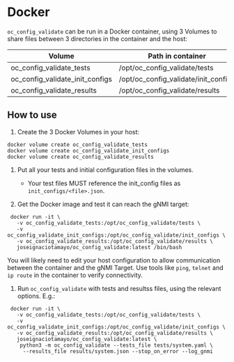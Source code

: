 # Docker

`oc_config_validate` can be run in a Docker container, using 3 Volumes to share
files between 3 directories in the container and the host:

 Volume | Path in container
 ------ | ----------------
 oc_config_validate_tests | /opt/oc_config_validate/tests
 oc_config_validate_init_configs | /opt/oc_config_validate/init_configs
 oc_config_validate_results | /opt/oc_config_validate/results


## How to use

 1. Create the 3 Docker Volumes in your host:

 ```
 docker volume create oc_config_validate_tests
 docker volume create oc_config_validate_init_configs
 docker volume create oc_config_validate_results
 ```

 1. Put all your tests and initial configuration files in the volumes.

    * Your test files MUST reference the init_config files as
     `init_configs/<file>.json`.

 1. Get the Docker image and test it can reach the gNMI target:

   ```
    docker run -it \
      -v oc_config_validate_tests:/opt/oc_config_validate/tests \
      -v oc_config_validate_init_configs:/opt/oc_config_validate/init_configs \
      -v oc_config_validate_results:/opt/oc_config_validate/results \
      joseignaciotamayo/oc_config_validate:latest /bin/bash
   ```

   You will likely need to edit your host configuration to allow communication
   between the container and the gNMI Target. Use tools like `ping`, `telnet`
   and `ip route` in the container to verify connectivity.

 1. Run `oc_config_validate` with tests and resultss files, using the relevant
    options. E.g.:

   ```
    docker run -it \
      -v oc_config_validate_tests:/opt/oc_config_validate/tests \
      -v oc_config_validate_init_configs:/opt/oc_config_validate/init_configs \
      -v oc_config_validate_results:/opt/oc_config_validate/results \
      joseignaciotamayo/oc_config_validate:latest \
       python3 -m oc_config_validate --tests_file tests/system.yaml \
        --results_file results/system.json --stop_on_error --log_gnmi
   ```
